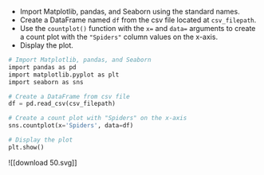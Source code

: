 - Import Matplotlib, pandas, and Seaborn using the standard names.
- Create a DataFrame named `df` from the csv file located at `csv_filepath`.
- Use the `countplot()` function with the `x=` and `data=` arguments to create a count plot with the `"Spiders"` column values on the x-axis.
- Display the plot.
```Python
# Import Matplotlib, pandas, and Seaborn
import pandas as pd
import matplotlib.pyplot as plt
import seaborn as sns

# Create a DataFrame from csv file
df = pd.read_csv(csv_filepath)

# Create a count plot with "Spiders" on the x-axis
sns.countplot(x='Spiders', data=df)

# Display the plot
plt.show()
```
![[download 50.svg]]
